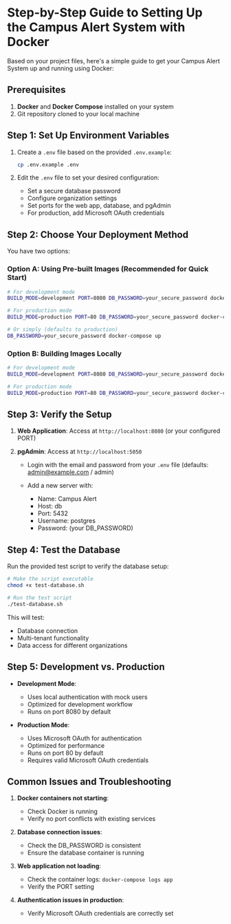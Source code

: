 # Step-by-Step Guide to Setting Up the Campus Alert System with Docker

Based on your project files, here's a simple guide to get your Campus Alert System up and running using Docker:

## Prerequisites

1. __Docker__ and __Docker Compose__ installed on your system
2. Git repository cloned to your local machine

## Step 1: Set Up Environment Variables

1. Create a `.env` file based on the provided `.env.example`:

   ```bash
   cp .env.example .env
   ```

2. Edit the `.env` file to set your desired configuration:

   - Set a secure database password
   - Configure organization settings
   - Set ports for the web app, database, and pgAdmin
   - For production, add Microsoft OAuth credentials

## Step 2: Choose Your Deployment Method

You have two options:

### Option A: Using Pre-built Images (Recommended for Quick Start)

```bash
# For development mode
BUILD_MODE=development PORT=8080 DB_PASSWORD=your_secure_password docker-compose up

# For production mode
BUILD_MODE=production PORT=80 DB_PASSWORD=your_secure_password docker-compose up

# Or simply (defaults to production)
DB_PASSWORD=your_secure_password docker-compose up
```

### Option B: Building Images Locally

```bash
# For development mode
BUILD_MODE=development PORT=8080 DB_PASSWORD=your_secure_password docker-compose -f docker-compose.build.yml up --build

# For production mode
BUILD_MODE=production PORT=80 DB_PASSWORD=your_secure_password docker-compose -f docker-compose.build.yml up --build
```

## Step 3: Verify the Setup

1. __Web Application__: Access at `http://localhost:8080` (or your configured PORT)

2. __pgAdmin__: Access at `http://localhost:5050`

   - Login with the email and password from your `.env` file (defaults: admin@example.com / admin)

   - Add a new server with:

     - Name: Campus Alert
     - Host: db
     - Port: 5432
     - Username: postgres
     - Password: (your DB_PASSWORD)

## Step 4: Test the Database

Run the provided test script to verify the database setup:

```bash
# Make the script executable
chmod +x test-database.sh

# Run the test script
./test-database.sh
```

This will test:

- Database connection
- Multi-tenant functionality
- Data access for different organizations

## Step 5: Development vs. Production

- __Development Mode__:

  - Uses local authentication with mock users
  - Optimized for development workflow
  - Runs on port 8080 by default

- __Production Mode__:

  - Uses Microsoft OAuth for authentication
  - Optimized for performance
  - Runs on port 80 by default
  - Requires valid Microsoft OAuth credentials

## Common Issues and Troubleshooting

1. __Docker containers not starting__:

   - Check Docker is running
   - Verify no port conflicts with existing services

2. __Database connection issues__:

   - Check the DB_PASSWORD is consistent
   - Ensure the database container is running

3. __Web application not loading__:

   - Check the container logs: `docker-compose logs app`
   - Verify the PORT setting

4. __Authentication issues in production__:

   - Verify Microsoft OAuth credentials are correctly set
